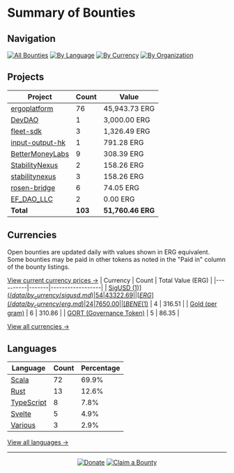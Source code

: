<!-- GENERATED FILE - DO NOT EDIT DIRECTLY -->
<!-- Generated on: 2025-10-17 01:45:51 -->

# Summary of Bounties

## Navigation

[![All Bounties](https://img.shields.io/badge/All%20Bounties-103-blue)](/data/all.md) [![By Language](https://img.shields.io/badge/By%20Language-6-green)](/data/summary.md#languages) [![By Currency](https://img.shields.io/badge/By%20Currency-7-yellow)](/data/summary.md#currencies) [![By Organization](https://img.shields.io/badge/By%20Organization-9-orange)](/data/summary.md#projects)

## Projects

| Project | Count | Value |
|----------|-------|-------|
| [ergoplatform](/data/by_org/ergoplatform.md) | 76 | 45,943.73 ERG |
| [DevDAO](/data/by_org/devdao.md) | 1 | 3,000.00 ERG |
| [fleet-sdk](/data/by_org/fleet-sdk.md) | 3 | 1,326.49 ERG |
| [input-output-hk](/data/by_org/input-output-hk.md) | 1 | 791.28 ERG |
| [BetterMoneyLabs](/data/by_org/bettermoneylabs.md) | 9 | 308.39 ERG |
| [StabilityNexus](/data/by_org/stabilitynexus.md) | 2 | 158.26 ERG |
| [stabilitynexus](/data/by_org/stabilitynexus.md) | 3 | 158.26 ERG |
| [rosen-bridge](/data/by_org/rosen-bridge.md) | 6 | 74.05 ERG |
| [EF_DAO_LLC](/data/by_org/ef_dao_llc.md) | 2 | 0.00 ERG |
| **Total** | **103** | **51,760.46 ERG** |

## Currencies

Open bounties are updated daily with values shown in ERG equivalent. Some bounties may be paid in other tokens as noted in the "Paid in" column of the bounty listings.

[View current currency prices →](/data/currency_prices.md)
| Currency | Count | Total Value (ERG) |
|----------|-------|------------------|
| [SigUSD ($1)](/data/by_currency/sigusd.md) | 54 | 43322.69 |
| [ERG](/data/by_currency/erg.md) | 24 | 7650.00 |
| [BENE ($1)](/data/by_currency/bene.md) | 4 | 316.51 |
| [Gold (per gram)](/data/by_currency/gold.md) | 6 | 310.86 |
| [GORT (Governance Token)](/data/by_currency/gort.md) | 5 | 86.35 |

[View all currencies →](/data/by_currency/)

## Languages

| Language | Count | Percentage |
|----------|-------|------------|
| [Scala](/data/by_language/scala.md) | 72 | 69.9% |
| [Rust](/data/by_language/rust.md) | 13 | 12.6% |
| [TypeScript](/data/by_language/typescript.md) | 8 | 7.8% |
| [Svelte](/data/by_language/svelte.md) | 5 | 4.9% |
| [Various](/data/by_language/various.md) | 3 | 2.9% |

[View all languages →](/data/by_language/)



---

<div align="center">
  <p>
    <a href="../docs/donate.md"><img src="https://img.shields.io/badge/❤️%20Donate-F44336" alt="Donate"></a>
    <a href="../docs/bounty-submission-guide.md#reserving-a-bounty"><img src="https://img.shields.io/badge/🔒%20How%20To%20Claim-4CAF50" alt="Claim a Bounty"></a>
  </p>
</div>


<!-- END OF GENERATED CONTENT -->
